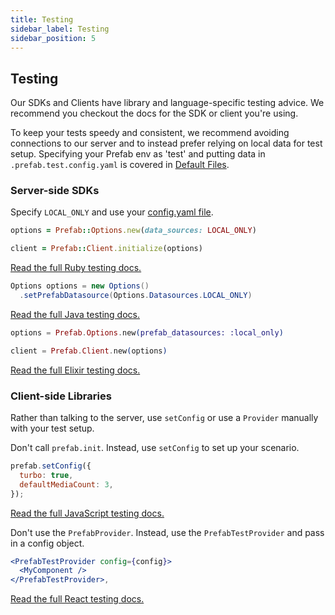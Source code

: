 ```yaml
---
title: Testing
sidebar_label: Testing
sidebar_position: 5
---
```


## Testing

Our SDKs and Clients have library and language-specific testing advice. We recommend you checkout the docs for the SDK or client you're using.

To keep your tests speedy and consistent, we recommend avoiding connections to our server and to instead prefer relying on local data for test setup.
Specifying your Prefab env as 'test' and putting data in `.prefab.test.config.yaml` is covered in [Default Files](defaults.md).

### Server-side SDKs

Specify `LOCAL_ONLY` and use your [config.yaml file](/docs/explanations/bootstrapping).

<Tabs groupId="lang">
<TabItem value="ruby" label="Ruby">

```ruby
options = Prefab::Options.new(data_sources: LOCAL_ONLY)

client = Prefab::Client.initialize(options)
```

[Read the full Ruby testing docs.](/docs/ruby-sdk/ruby#testing)

</TabItem>
<TabItem value="java" label="Java">

```java
Options options = new Options()
  .setPrefabDatasource(Options.Datasources.LOCAL_ONLY)
```

[Read the full Java testing docs.](/docs/java-sdk/java#testing)

</TabItem>
<TabItem value="elixir" label="Elixir">

```elixir
options = Prefab.Options.new(prefab_datasources: :local_only)

client = Prefab.Client.new(options)
```

[Read the full Elixir testing docs.](/docs/elixir-sdk/elixir#testing)

</TabItem>
</Tabs>

### Client-side Libraries

Rather than talking to the server, use `setConfig` or use a `Provider` manually with your test setup.

<Tabs groupId="lang">
<TabItem value="javascript" label="JavaScript">

Don't call `prefab.init`. Instead, use `setConfig` to set up your scenario.

```javascript
prefab.setConfig({
  turbo: true,
  defaultMediaCount: 3,
});
```

[Read the full JavaScript testing docs.](/docs/javascript#testing)

</TabItem>

<TabItem value="react" label="React">

Don't use the `PrefabProvider`. Instead, use the `PrefabTestProvider` and pass in a config object.

```jsx
<PrefabTestProvider config={config}>
  <MyComponent />
</PrefabTestProvider>,
```

[Read the full React testing docs.](/docs/react#testing)

</TabItem>
</Tabs>
